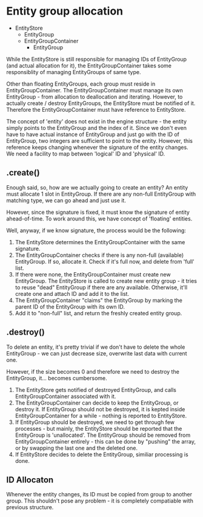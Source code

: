 # Entity group allocation

- EntityStore
  - EntityGroup
  - EntityGroupContainer
    - EntityGroup

While the EntityStore is still responsible for managing IDs of EntityGroup (and
actual allocation for it), the EntityGroupContainer takes some responsiblity of
managing EntityGroups of same type.

Other than floating EntityGroups, each group must reside in EntityGroupContainer.
The EntityGroupContainer must manage its own EntityGroup - from allocation to
deallocation and iterating. However, to actually create / destroy EntityGroups,
the EntityStore must be notified of it. Therefore the EntityGroupContainer must
have reference to EntityStore.

The concept of 'entity' does not exist in the engine structure - the entity
simply points to the EntityGroup and the index of it. Since we don't even have
to have actual instance of EntityGroup and just go with the ID of EntityGroup,
two integers are sufficient to point to the entity.
However, this reference keeps changing whenever the signature of the entity
changes. We need a facility to map between 'logical' ID and 'physical' ID.

## .create()
Enough said, so, how are we actually going to create an entity?
An entity must allocate 1 slot in EntityGroup. If there are any non-full
EntityGroup with matching type, we can go ahead and just use it.

However, since the signature is fixed, it must know the signature of entity
ahead-of-time. To work around this, we have concept of 'floating' entities.

Well, anyway, if we know signature, the process would be the following:

1. The EntityStore determines the EntityGroupContainer with the same signature.
2. The EntityGroupContainer checks if there is any non-full (available)
   EntityGroup. If so, allocate it. Check if it's full now, and delete from
   'full' list.
3. If there were none, the EntityGroupContainer must create new EntityGroup.
   The EntityStore is called to create new entity group - it tries to reuse
   "dead" EntityGroup if there are any available. Otherwise, it'll create one
   and attach ID and add it to the list.
4. The EntityGroupContainer "claims" the EntityGroup by marking the parent ID of
   the EntityGroup with its own ID.
5. Add it to "non-full" list, and return the freshly created entity group.

## .destroy()
To delete an entity, it's pretty trivial if we don't have to delete the whole
EntityGroup - we can just decrease size, overwrite last data with current one.

However, if the size becomes 0 and therefore we need to destroy the EntityGroup,
it... becomes cumbersome.

1. The EntityStore gets notified of destroyed EntityGroup, and calls
   EntityGroupContainer associated with it.
2. The EntityGroupContainer can decide to keep the EntityGroup, or destroy it.
   If EntityGroup should not be destroyed, it is kepted inside
   EntityGroupContainer for a while - nothing is reported to EntityStore.
3. If EntityGroup should be destroyed, we need to get through few processes -
   but mainly, the EntityStore should be reported that the EntityGroup is
   'unallocated'. The EntityGroup should be removed from EntityGroupContainer
   entirely - this can be done by "pushing" the array, or by swapping the last
   one and the deleted one.
4. If EntityStore decides to delete the EntityGroup, similiar processing is
   done.

## ID Allocaton
Whenever the entity changes, its ID must be copied from group to another group.
This shouldn't pose any problem - it is completely compatiable with previous
structure. 
